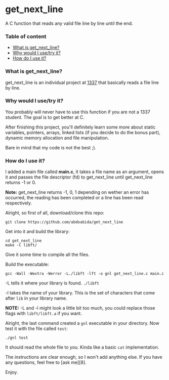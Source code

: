 # get_next_line

A C function that reads any valid file line by line until the end.

### Table of content
* [What is get_next_line?](#what-is-get_next_line)
* [Why would I use/try it?](#why-would-i-usetry-it)
* [How do I use it?](#how-do-i-use-it)

### What is get_next_line?

get_next_line is an individual project at [1337][1] that basically reads a file line by line.

### Why would I use/try it?

You probably will never have to use this function if you are not a 1337 student. The goal is to get better at C.

After finishing this project, you'll definitely learn some more about static variables, pointers, arrays, linked lists (if you decide to do the bonus part), dynamic memory allocation and file manipulation.

Bare in mind that my code is not the best ;).

### How do I use it?

I added a main file called **main.c**, it takes a file name as an argument, opens it and passes the file descriptor (fd) to get_next_line until get_next_line returns -1 or 0.

**Note:** get_next_line returns -1, 0, 1 depending on wether an error has occurred, the reading has been completed or a line has been read respectively.

Alright, so first of all, download/clone this repo:

	git clone https://github.com/abdoabida/get_next_line
	
Get into it and build the library:
	
	cd get_next_line
	make -C libft/

Give it some time to compile all the files.

Build the executable:
	
	gcc -Wall -Wextra -Werror -L./libft -lft -o gnl get_next_line.c main.c

-L tells it where your library is found. `./libft`

-l takes the name of your library. This is the set of characters that come after `lib` in your library name.

**NOTE:** -L and -l might look a little bit too much, you could replace those flags with `libft/libft.a` if you want.

Alright, the last command created a `gnl` executable in your directory. Now test it with the file called `test`:

	./gnl test

It should read the whole file to you. Kinda like a basic `cat` implementation.


The instructions are clear enough, so I won't add anything else. If you have any questions, feel free to [ask me][8].

Enjoy.

[1]: https://www.1337.ma "1337 Khouribga"